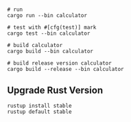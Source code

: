 #

```shell
# run
cargo run --bin calculator

# test with #[cfg(test)] mark
cargo test --bin calculator

# build calculator
cargo build --bin calculator

# build release version calculator
cargo build --release --bin calculator
```

## Upgrade Rust Version

```shell
rustup install stable
rustup default stable
```
